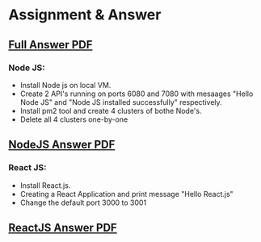 # Assignment & Answer
## [Full Answer PDF](https://github.com/LF-DevOps-Intern/4_1_react-nodejs-krishna-deesirouss/blob/main/NodeJS%26ReactJS.pdf)

### Node JS:
 - Install Node js on local VM.
 - Create 2 API's running on ports 6080 and 7080 with mesaages "Hello Node JS" and "Node JS installed successfully" respectively.
 -  Install pm2 tool and create 4 clusters of bothe Node's.
 - Delete all 4 clusters one-by-one
## [NodeJS Answer PDF](https://github.com/LF-DevOps-Intern/4_1_react-nodejs-krishna-deesirouss/blob/main/NodeJS/NodeJS.pdf)

### React JS:
 - Install React.js.
 - Creating a React Application and print message "Hello React.js"
 - Change the default port 3000 to 3001
## [ReactJS Answer PDF](https://github.com/LF-DevOps-Intern/4_1_react-nodejs-krishna-deesirouss/blob/main/ReactJS/ReactJS.pdf)
